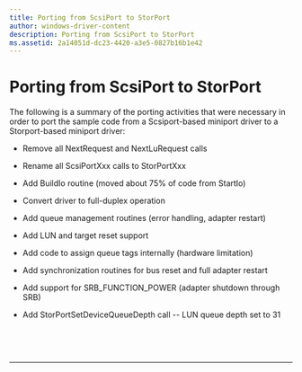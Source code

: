 ```yaml
---
title: Porting from ScsiPort to StorPort
author: windows-driver-content
description: Porting from ScsiPort to StorPort
ms.assetid: 2a14051d-dc23-4420-a3e5-0827b16b1e42
---
```


# Porting from ScsiPort to StorPort


The following is a summary of the porting activities that were necessary in order to port the sample code from a Scsiport-based miniport driver to a Storport-based miniport driver:

-   Remove all NextRequest and NextLuRequest calls

-   Rename all ScsiPortXxx calls to StorPortXxx

-   Add BuildIo routine (moved about 75% of code from StartIo)

-   Convert driver to full-duplex operation

-   Add queue management routines (error handling, adapter restart)

-   Add LUN and target reset support

-   Add code to assign queue tags internally (hardware limitation)

-   Add synchronization routines for bus reset and full adapter restart

-   Add support for SRB\_FUNCTION\_POWER (adapter shutdown through SRB)

-   Add StorPortSetDeviceQueueDepth call -- LUN queue depth set to 31

 

 


--------------------


